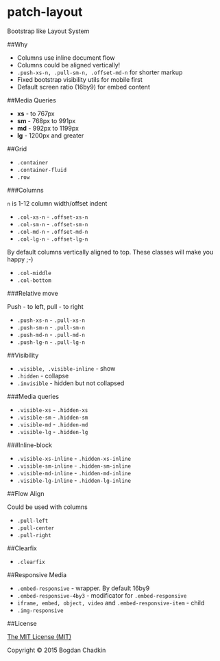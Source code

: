 # patch-layout
Bootstrap like Layout System

##Why

- Columns use inline document flow
- Columns could be aligned vertically!
- `.push-xs-n, .pull-sm-n, .offset-md-n` for shorter markup
- Fixed bootstrap visibility utils for mobile first
- Default screen ratio (16by9) for embed content

##Media Queries

- **xs** - to 767px
- **sm** - 768px to 991px
- **md** - 992px to 1199px
- **lg** - 1200px and greater

##Grid

- `.container`
- `.container-fluid`
- `.row`

###Columns

`n` is 1-12 column width/offset indent

- `.col-xs-n` - `.offset-xs-n`
- `.col-sm-n` - `.offset-sm-n`
- `.col-md-n` - `.offset-md-n`
- `.col-lg-n` - `.offset-lg-n`

By default columns vertically aligned to top. These classes will make you happy ;-)

- `.col-middle`
- `.col-bottom`

###Relative move

Push - to left, pull - to right

- `.push-xs-n` - `.pull-xs-n`
- `.push-sm-n` - `.pull-sm-n`
- `.push-md-n` - `.pull-md-n`
- `.push-lg-n` - `.pull-lg-n`

##Visibility

- `.visible, .visible-inline` - show
- `.hidden` - collapse
- `.invisible` - hidden but not collapsed

###Media queries

- `.visible-xs` - `.hidden-xs`
- `.visible-sm` - `.hidden-sm`
- `.visible-md` - `.hidden-md`
- `.visible-lg` - `.hidden-lg`

###Inline-block

- `.visible-xs-inline` - `.hidden-xs-inline`
- `.visible-sm-inline` - `.hidden-sm-inline`
- `.visible-md-inline` - `.hidden-md-inline`
- `.visible-lg-inline` - `.hidden-lg-inline`

##Flow Align

Could be used with columns

- `.pull-left`
- `.pull-center`
- `.pull-right`

##Clearfix
- `.clearfix`

##Responsive Media

- `.embed-responsive` - wrapper. By default 16by9
- `.embed-responsive-4by3` - modificator for `.embed-responsive`
- `iframe, embed, object, video` and `.embed-responsive-item` - child
- `.img-responsive`

##License

[The MIT License (MIT)](LICENSE)

Copyright &copy; 2015 Bogdan Chadkin
